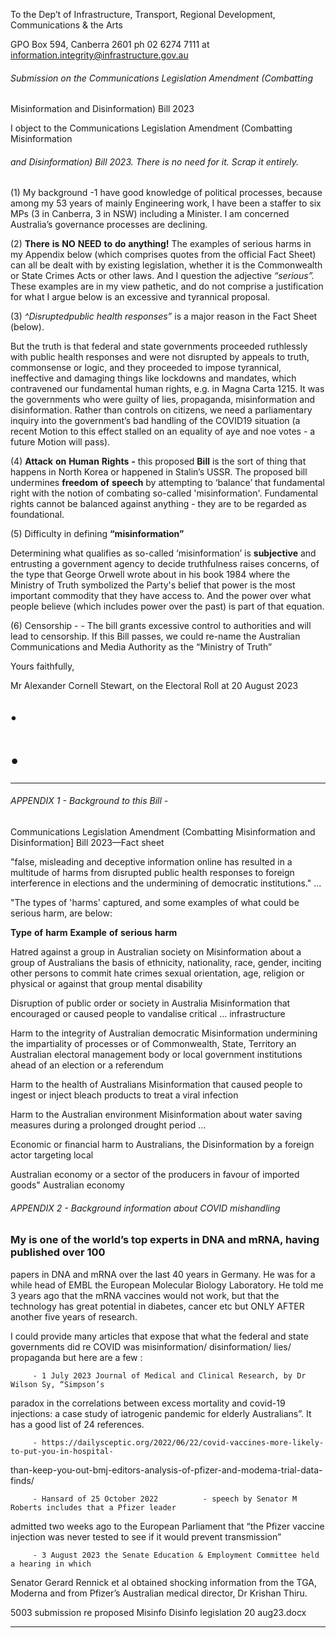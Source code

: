 To the Dep’t of Infrastructure, Transport, Regional Development, Communications & the Arts

GPO Box 594, Canberra 2601 ph 02 6274 7111 at [information.integrity@infrastructure.gov.au](mailto:information.integrity@infrastructure.gov.au)

###### Submission on the Communications Legislation Amendment (Combatting
 Misinformation and Disinformation) Bill 2023

I object to the Communications Legislation Amendment (Combatting Misinformation
###### and Disinformation) Bill 2023. There is no need for it. Scrap it entirely.

(1) My background -1 have good knowledge of political processes, because among my
53 years of mainly Engineering work, I have been a staffer to six MPs (3 in Canberra, 3 in
NSW) including a Minister. I am concerned Australia’s governance processes are declining.

(2) **There** **is** **NO** **NEED** **to** **do** **anything!** The examples of serious harms in my Appendix
below (which comprises quotes from the official Fact Sheet) can all be dealt with by existing
legislation, whether it is the Commonwealth or State Crimes Acts or other laws.
And I question the adjective _“serious”._ These examples are in my view pathetic, and do not
comprise a justification for what I argue below is an excessive and tyrannical proposal.

(3) _^Disruptedpublic_ _health_ _responses”_ is a major reason in the Fact Sheet (below).

But the truth is that federal and state governments proceeded ruthlessly with public health
responses and were not disrupted by appeals to truth, commonsense or logic, and they
proceeded to impose tyrannical, ineffective and damaging things like lockdowns and
mandates, which contravened our fundamental human rights, e.g. in Magna Carta 1215.
It was the governments who were guilty of lies, propaganda, misinformation and
disinformation. Rather than controls on citizens, we need a parliamentary inquiry into the
government’s bad handling of the COVID19 situation (a recent Motion to this effect stalled
on an equality of aye and noe votes       - a future Motion will pass).

(4) **Attack** **on** **Human** **Rights** **-** this proposed **Bill** is the sort of thing that happens in North
Korea or happened in Stalin’s USSR.
The proposed bill undermines **freedom** **of** **speech** by attempting to ‘balance’ that
fundamental right with the notion of combating so-called 'misinformation'. Fundamental
rights cannot be balanced against anything         - they are to be regarded as foundational.

(5) Difficulty in defining **“misinformation”**

Determining what qualifies as so-called ‘misinformation’ is **subjective** and entrusting a
government agency to decide truthfulness raises concerns, of the type that George Orwell
wrote about in his book 1984 where the Ministry of Truth symbolized the Party's belief that
power is the most important commodity that they have access to. And the power over what
people believe (which includes power over the past) is part of that equation.

(6) Censorship         -         - The bill grants excessive control to authorities and will lead to
censorship. If this Bill passes, we could re-name the Australian Communications and Media
Authority as the “Ministry of Truth”

Yours faithfully,

Mr Alexander Cornell Stewart, on the Electoral Roll at
20 August 2023

## •

# •


-----

###### APPENDIX 1 - Background to this Bill -
 Communications Legislation Amendment (Combatting Misinformation and Disinformation] Bill 2023—Fact sheet

"false, misleading and deceptive information online has resulted in a multitude of harms from
disrupted public health responses to foreign interference in elections and the undermining of
democratic institutions." ...

"The types of 'harms' captured, and some examples of what could be serious harm, are below:

**Type** **of** **harm** **Example** **of** **serious** **harm**

Hatred against a group in Australian society on Misinformation about a group of Australians
the basis of ethnicity, nationality, race, gender, inciting other persons to commit hate crimes
sexual orientation, age, religion or physical or against that group
mental disability

Disruption of public order or society in Australia Misinformation that encouraged or caused
people to vandalise critical ... infrastructure

Harm to the integrity of Australian democratic Misinformation undermining the impartiality of
processes or of Commonwealth, State, Territory an Australian electoral management body
or local government institutions ahead of an election or a referendum

Harm to the health of Australians Misinformation that caused people to ingest or
inject bleach products to treat a viral infection

Harm to the Australian environment Misinformation about water saving measures
during a prolonged drought period ...

Economic or financial harm to Australians, the Disinformation by a foreign actor targeting local

Australian economy or a sector of the producers in favour of imported goods"
Australian economy

###### APPENDIX 2 - Background information about COVID mishandling
### My is one of the world’s top experts in DNA and mRNA, having published over 100
papers in DNA and mRNA over the last 40 years in Germany. He was for a while head of
EMBL the European Molecular Biology Laboratory. He told me 3 years ago that the mRNA
vaccines would not work, but that the technology has great potential in diabetes, cancer etc
but ONLY AFTER another five years of research.

I could provide many articles that expose that what the federal and state governments did re
COVID was misinformation/ disinformation/ lies/ propaganda but here are a few :

         - 1 July 2023 Journal of Medical and Clinical Research, by Dr Wilson Sy, “Simpson’s
paradox in the correlations between excess mortality and covid-19 injections: a case
study of iatrogenic pandemic for elderly Australians”. It has a good list of 24 references.

         - https://dailysceptic.org/2022/06/22/covid-vaccines-more-likely-to-put-you-in-hospital-
than-keep-you-out-bmj-editors-analysis-of-pfizer-and-modema-trial-data-finds/

         - Hansard of 25 October 2022          - speech by Senator M Roberts includes that a Pfizer leader
admitted two weeks ago to the European Parliament that “the Pfizer vaccine injection
was never tested to see if it would prevent transmission”

         - 3 August 2023 the Senate Education & Employment Committee held a hearing in which
Senator Gerard Rennick et al obtained shocking information from the TGA, Moderna
and from Pfizer’s Australian medical director, Dr Krishan Thiru.

5003 submission re proposed Misinfo Disinfo legislation 20 aug23.docx


-----


